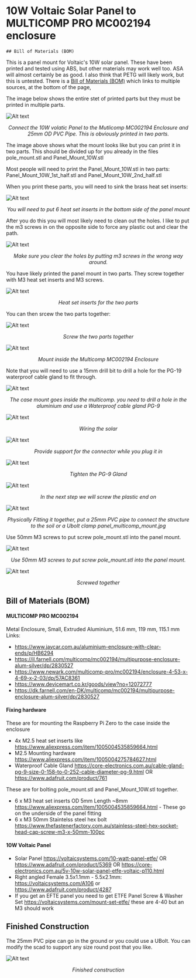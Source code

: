 # 10W Voltaic Solar Panel to MULTICOMP PRO MC002194 enclosure

`## Bill of Materials (BOM)`

This is a panel mount for Voltaic's 10W solar panel. These have been printed and tested using ABS, but other materials may work well too. ASA will almost certainly be as good. I also think that PETG will likely work, but this is untested. There is a [Bill of Materials (BOM)](#bill-of-materials-bom) which links to multiple sources, at the bottom of the page,

The image below shows the entire stet of printed parts but they must be printed in multiple parts.

![Alt text](../../img/10W_voltaic_to_Multicomp_MC002194.png?raw=true "Title")<p style="text-align:center; font-style:italic;">Connect the 10W volatic Panel to the Mutlicomp MC002194 Enclosure and 25mm OD PVC Pipe. This is obviously printed in two parts. 

The image above shows what the mount looks like but you can print it in two parts. This should be divided up for you already in the files pole_mount.stl and Panel_Mount_10W.stl

Most people will need to print the Panel_Mount_10W.stl in two parts: Panel_Mount_10W_1st_half.stl and Panel_Mount_10W_2nd_half.stl

When you print these parts, you will need to sink the brass heat set inserts:

![Alt text](../../img/heat_set_inserts.jpg?raw=true "Title")<p style="text-align:center; font-style:italic;">You will need to put 6 heat set inserts in the bottom side of the panel mount

After you do this you will most likely need to clean out the holes. I like to put the m3 screws in on the opposite side to force any plastic out and clear the path.

![Alt text](../../img/clearing_hole_after_heat_set_inserts.jpg?raw=true "Title")<p style="text-align:center; font-style:italic;">Make sure you clear the holes by putting m3 screws in the wrong way around.

You have likely printed the panel mount in two parts. They screw together with M3 heat set inserts and M3 screws.

![Alt text](../../img/heat_set_inserts_two_parts.jpg?raw=true "Title")<p style="text-align:center; font-style:italic;">Heat set inserts for the two parts

You can then srcew the two parts together:

![Alt text](../../img/two_parts_joined_together.jpg?raw=true "Title")<p style="text-align:center; font-style:italic;">Screw the two parts together

![Alt text](../../img/Mount_Pi_PPZ_inside_Multicomp_MC002194.png?raw=true "Title")<p style="text-align:center; font-style:italic;">Mount inside the Multicomp MC002194 Enclosure

Note that you will need to use a 15mm drill bit to drill a hole for the PG-19 waterproof cable gland to fit through.

![Alt text](../../img/case_mount_inside_Multicomp_MC002194.jpg?raw=true "Title")<p style="text-align:center; font-style:italic;">The case mount goes inside the multicomp. you need to drill a hole in the aluminium and use a Waterproof cable gland PG-9

![Alt text](../../img/Solar_wiring_1.png?raw=true "Title")<p style="text-align:center; font-style:italic;">Wiring the solar

![Alt text](../../img/Solar_wiring_2.png?raw=true "Title")<p style="text-align:center; font-style:italic;">Provide support for the connector while you plug it in

![Alt text](../../img/Solar_wiring_3.png?raw=true "Title")<p style="text-align:center; font-style:italic;">Tighten the PG-9 Gland

![Alt text](../../img/Solar_wiring_4.png?raw=true "Title")<p style="text-align:center; font-style:italic;">In the next step we will screw the plastic end on

![Alt text](../../img/panel_multicomp_mount.jpg?raw=true "Title")<p style="text-align:center; font-style:italic;">Physically Fitting it together, put a 25mm PVC pipe to connect the structure to the soil or a Ubolt clamp
panel_multicomp_mount.jpg

Use 50mm M3 screws to put screw pole_mount.stl into the panel mount.

![Alt text](../../img/Put_together_1.jpg?raw=true "Title")<p style="text-align:center; font-style:italic;">Use 50mm M3 screws to put screw pole_mount.stl into the panel mount.

![Alt text](../../img/Put_together_2.jpg?raw=true "Title")<p style="text-align:center; font-style:italic;">Screwed together


## Bill of Materials (BOM)

#### MULTICOMP PRO MC002194 
Metal Enclosure, Small, Extruded Aluminium, 51.6 mm, 119 mm, 115.1 mm Links:
- https://www.jaycar.com.au/aluminium-enclosure-with-clear-ends/p/HB6294
- https://il.farnell.com/multicomp/mc002194/multipurpose-enclosure-alum-silver/dp/2830527
- https://www.newark.com/multicomp-pro/mc002194/enclosure-4-53-x-4-69-x-2-03/dp/57AC8361
- https://www.devicemart.co.kr/goods/view?no=12072777
- https://dk.farnell.com/en-DK/multicomp/mc002194/multipurpose-enclosure-alum-silver/dp/2830527

#### Fixing hardware 

These are for mounting the Raspberry Pi Zero to the case inside the enclosure
 - 4x M2.5 heat set inserts like https://www.aliexpress.com/item/1005004535859664.html
 - M2.5 Mounting hardware https://www.aliexpress.com/item/1005004275784627.html
  - Waterproof Cable Gland https://core-electronics.com.au/cable-gland-pg-9-size-0-158-to-0-252-cable-diameter-pg-9.html OR https://www.adafruit.com/product/761
  
These are for bolting pole_mount.stl and Panel_Mount_10W.stl together. 
  -  6 x M3 heat set inserts OD 5mm Length ~8mm https://www.aliexpress.com/item/1005004535859664.html - These go on the underside of the panel fitting
 - 6 x M3 50mm Staintelss steel hex bolt https://www.thefastenerfactory.com.au/stainless-steel-hex-socket-head-cap-screw-m3-x-50mm-100pc

#### 10W Voltaic Panel

 - Solar Panel https://voltaicsystems.com/10-watt-panel-etfe/ OR https://www.adafruit.com/product/5369 OR https://core-electronics.com.au/5v-10w-solar-panel-etfe-voltaic-p110.html
 - Right angled Female 3.5x1.1mm - 5.5x2.1mm: https://voltaicsystems.com/A106 or https://www.adafruit.com/product/4287
 - If you get an EFTE panel you need to get ETFE Panel Screw & Washer Set https://voltaicsystems.com/mount-set-etfe/ these are 4-40 but an M3 should work

## Finished Construction

The 25mm PVC pipe can go in the ground or you could use a UBolt. You can modify the scad to support any size round post that you like.

![Alt text](../../img/Hero_shot.png?raw=true "Title")<p style="text-align:center; font-style:italic;">Finished construction

